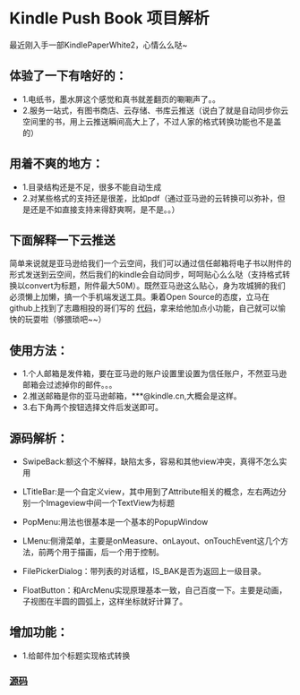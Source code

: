 # Kindle Push Book 项目解析

最近刚入手一部KindlePaperWhite2，心情么么哒~

## 体验了一下有啥好的：
* 1.电纸书，墨水屏这个感觉和真书就差翻页的唰唰声了。。
* 2.服务一站式，有图书商店、云存储、书库云推送（说白了就是自动同步你云空间里的书，用上云推送瞬间高大上了，不过人家的格式转换功能也不是盖的）

## 用着不爽的地方：
* 1.目录结构还是不足，很多不能自动生成
* 2.对某些格式的支持还是很差，比如pdf（通过亚马逊的云转换可以弥补，但是还是不如直接支持来得舒爽啊，是不是。。）

## 下面解释一下云推送
简单来说就是亚马逊给我们一个云空间，我们可以通过信任邮箱将电子书以附件的形式发送到云空间，然后我们的kindle会自动同步，呵呵贴心么么哒（支持格式转换以convert为标题，附件最大50M）。既然亚马逊这么贴心，身为攻城狮的我们必须懒上加懒，搞一个手机端发送工具。秉着Open Source的态度，立马在github上找到了志趣相投的哥们写的 [代码](https://github.com/sixtyman/kindle_push_book)，拿来给他加点小功能，自己就可以愉快的玩耍啦（够猥琐吧~~）   

## 使用方法：
* 1.个人邮箱是发件箱，要在亚马逊的账户设置里设置为信任账户，不然亚马逊邮箱会过滤掉你的邮件。。。
* 2.推送邮箱是你的亚马逊邮箱，***@kindle.cn,大概会是这样。
* 3.右下角两个按钮选择文件后发送即可。

## 源码解析：
* SwipeBack:额这个不解释，缺陷太多，容易和其他view冲突，真得不怎么实用
* LTitleBar:是一个自定义view，其中用到了Attribute相关的概念，左右两边分别一个Imageview中间一个TextView为标题
* PopMenu:用法也很基本是一个基本的PopupWindow

* LMenu:侧滑菜单，主要是onMeasure、onLayout、onTouchEvent这几个方法，前两个用于描画，后一个用于控制。
* FilePickerDialog：带列表的对话框，IS_BAK是否为返回上一级目录。

* FloatButton：和ArcMenu实现原理基本一致，自己百度一下。主要是动画，子视图在半圆的圆弧上，这样坐标就好计算了。

## 增加功能：
* 1.给邮件加个标题实现格式转换

### [源码](http://download.csdn.net/detail/rjliulei/8845253)


